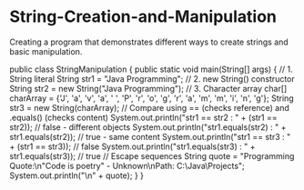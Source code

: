 # String-Creation-and-Manipulation
 Creating a program that demonstrates different ways to create strings and basic manipulation.

 public class StringManipulation {
public static void main(String[] args) {
// 1. String literal
String str1 = "Java Programming";
// 2. new String() constructor
String str2 = new String("Java Programming");
// 3. Character array
char[] charArray = {'J', 'a', 'v', 'a', ' ', 'P', 'r', 'o', 'g', 'r', 'a', 'm', 'm', 'i', 'n', 'g'};
String str3 = new String(charArray);
// Compare using == (checks reference) and .equals() (checks content)
System.out.println("str1 == str2 : " + (str1 == str2)); // false - different objects
System.out.println("str1.equals(str2) : " + str1.equals(str2)); // true - same content
System.out.println("str1 == str3 : " + (str1 == str3)); // false
System.out.println("str1.equals(str3) : " + str1.equals(str3)); // true
// Escape sequences
String quote = "Programming Quote:\n\"Code is poetry\" - Unknown\nPath:
C:\\Java\\Projects";
System.out.println("\n" + quote);
}
}

